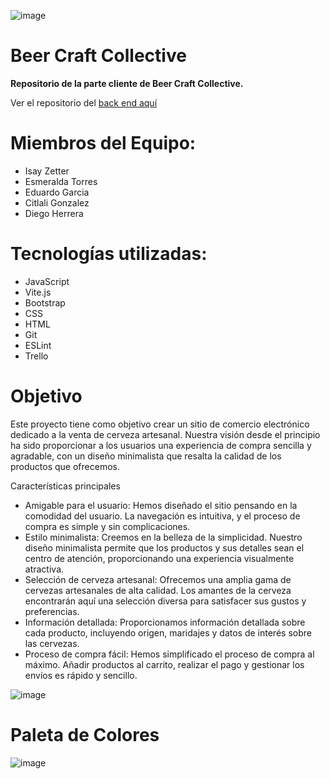 ![image](https://github.com/izetter/beercraftcollective/assets/140113130/0d358a0b-631b-4102-bf2c-4f1073dec78e)

# Beer Craft Collective

<p><b>Repositorio de la parte cliente de Beer Craft Collective.</b></p>

Ver el repositorio del [back end aquí](https://github.com/izetter/beercraftcollectiveBACKEND)

# Miembros del Equipo:

<ul>
<li>Isay Zetter</li>
<li>Esmeralda Torres</li>
<li>Eduardo Garcia</li>
<li>Citlali Gonzalez</li>
<li>Diego Herrera</li>

</ul>

# Tecnologías utilizadas:

<ul>
<li>JavaScript</li>
<li>Vite.js</li>
<li>Bootstrap</li>
<li>CSS</li>
<li>HTML</li>
<li>Git</li>
<li>ESLint</li>
<li>Trello</li>
</ul>

# Objetivo

Este proyecto tiene como objetivo crear un sitio de comercio electrónico dedicado a la venta de cerveza artesanal. Nuestra visión desde el principio ha sido proporcionar a los usuarios una experiencia de compra sencilla y agradable, con un diseño minimalista que resalta la calidad de los productos que ofrecemos.

Características principales

<ul>
<li>Amigable para el usuario: Hemos diseñado el sitio pensando en la comodidad del usuario. La navegación es intuitiva, y el proceso de compra es simple y sin complicaciones.</li>

<li>Estilo minimalista: Creemos en la belleza de la simplicidad. Nuestro diseño minimalista permite que los productos y sus detalles sean el centro de atención, proporcionando una experiencia visualmente atractiva.</li>

<li>Selección de cerveza artesanal: Ofrecemos una amplia gama de cervezas artesanales de alta calidad. Los amantes de la cerveza encontrarán aquí una selección diversa para satisfacer sus gustos y preferencias.</li>

<li>Información detallada: Proporcionamos información detallada sobre cada producto, incluyendo origen, maridajes y datos de interés sobre las cervezas.</li>

<li>Proceso de compra fácil: Hemos simplificado el proceso de compra al máximo. Añadir productos al carrito, realizar el pago y gestionar los envíos es rápido y sencillo.</li>
</ul>

![image](https://github.com/izetter/beercraftcollective/assets/140113130/1149c87c-1ce8-4dcb-92de-238b98eb9432)

# Paleta de Colores

![image](https://github.com/izetter/beercraftcollective/assets/140113130/2a612acd-81db-45b4-b42a-53dbc3645b91)
